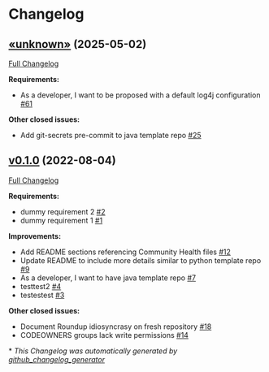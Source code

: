 # Changelog

## [«unknown»](https://github.com/NASA-PDS/template-repo-java/tree/«unknown») (2025-05-02)

[Full Changelog](https://github.com/NASA-PDS/template-repo-java/compare/v0.1.0...«unknown»)

**Requirements:**

- As a developer, I want to be proposed with a default log4j configuration [\#61](https://github.com/NASA-PDS/template-repo-java/issues/61)

**Other closed issues:**

- Add git-secrets pre-commit to java template repo [\#25](https://github.com/NASA-PDS/template-repo-java/issues/25)

## [v0.1.0](https://github.com/NASA-PDS/template-repo-java/tree/v0.1.0) (2022-08-04)

[Full Changelog](https://github.com/NASA-PDS/template-repo-java/compare/11104d38a2dfcb23e537dd9e8436b1d3b204d879...v0.1.0)

**Requirements:**

- dummy requirement 2 [\#2](https://github.com/NASA-PDS/template-repo-java/issues/2)
- dummy requirement 1 [\#1](https://github.com/NASA-PDS/template-repo-java/issues/1)

**Improvements:**

- Add README sections referencing Community Health files [\#12](https://github.com/NASA-PDS/template-repo-java/issues/12)
- Update README to include more details similar to python template repo [\#9](https://github.com/NASA-PDS/template-repo-java/issues/9)
- As a developer, I want to have java template repo [\#7](https://github.com/NASA-PDS/template-repo-java/issues/7)
- testtest2 [\#4](https://github.com/NASA-PDS/template-repo-java/issues/4)
- testestest [\#3](https://github.com/NASA-PDS/template-repo-java/issues/3)

**Other closed issues:**

- Document Roundup idiosyncrasy on fresh repository [\#18](https://github.com/NASA-PDS/template-repo-java/issues/18)
- CODEOWNERS groups lack write permissions [\#14](https://github.com/NASA-PDS/template-repo-java/issues/14)



\* *This Changelog was automatically generated by [github_changelog_generator](https://github.com/github-changelog-generator/github-changelog-generator)*

